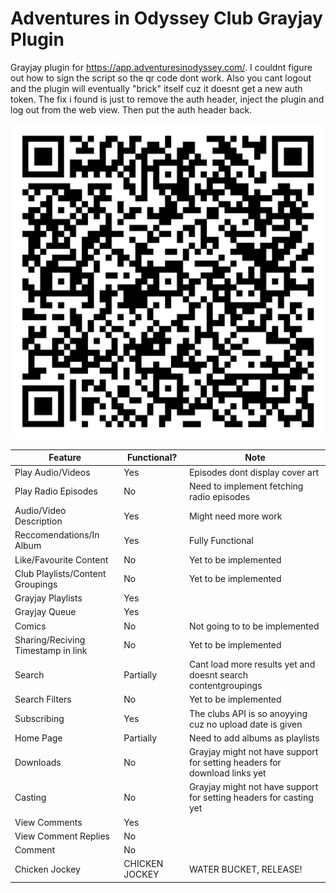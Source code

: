 # Adventures in Odyssey Club Grayjay Plugin
Grayjay plugin for https://app.adventuresinodyssey.com/.
I couldnt figure out how to sign the script so the qr code dont work.
Also you cant logout and the plugin will eventually "brick" itself cuz it doesnt get a new auth token. The fix i found is just to remove the auth header, inject the plugin and log out from the web view. Then put the auth header back.

![image](https://github.com/CATEIN/adventures-in-odyssey-club-plugin/blob/main/qr.png)

| Feature                             | Functional? | Note                              |
|-------------------------------------|-------------|-----------------------------------|
| Play Audio/Videos                   | Yes         |   Episodes dont display cover art                                |
| Play Radio Episodes                   | No         |   Need to implement fetching radio episodes    |
| Audio/Video Description | Yes         | Might need more work             |
| Reccomendations/In Album                  | Yes        |   Fully Functional       |
|  Like/Favourite Content | No          | Yet to be implemented             |
|  Club Playlists/Content Groupings | No          | Yet to be implemented             |
|  Grayjay Playlists | Yes          |   |
|  Grayjay Queue | Yes          |   |
| Comics     | No          | Not going to to be implemented |
|  Sharing/Reciving Timestamp in link | No          | Yet to be implemented             |
|  Search | Partially          | Cant load more results yet and doesnt search contentgroupings             |
|  Search Filters | No          | Yet to be implemented             |
|  Subscribing | Yes          | The clubs API is so anoyying cuz no upload date is given              |
|  Home Page | Partially          | Need to add albums as playlists             |
|  Downloads | No          | Grayjay might not have support for setting headers for download links yet            |
|  Casting | No          | Grayjay might not have support for setting headers for casting yet             |
| View Comments | Yes          |           |
| View Comment Replies | No          |   |
| Comment | No         |           |
|  Chicken Jockey | CHICKEN JOCKEY          | WATER BUCKET, RELEASE!  |

